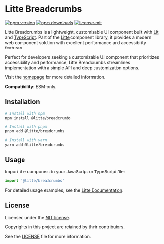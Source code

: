 # Litte Breadcrumbs

[![npm version](https://img.shields.io/npm/v/@litte/breadcrumbs)](https://www.npmjs.com/package/@litte/breadcrumbs)
[![npm downloads](https://img.shields.io/npm/dm/@litte/breadcrumbs)](https://www.npmjs.com/package/@litte/breadcrumbs)
[![license-mit](https://img.shields.io/badge/License-MIT-greens.svg)][license-mit]

Litte Breadcrumbs is a lightweight, customizable UI component built with [Lit][lit]
and [TypeScript][typescript]. Part of the [Litte][litte-homepage] component library,
it provides a modern web component solution with excellent performance and
accessibility features.

Perfect for developers seeking a customizable UI component that prioritizes accessibility and performance,
Litte Breadcrumbs streamlines implementation with a simple API and deep customization options.

Visit the [homepage][litte-homepage] for more detailed information.

**Compatibility**: ESM-only.

## Installation

```sh
# Install with npm
npm install @litte/breadcrumbs

# Install with pnpm
pnpm add @litte/breadcrumbs

# Install with yarn
yarn add @litte/breadcrumbs
```

## Usage

Import the component in your JavaScript or TypeScript file:

```ts
import '@litte/breadcrumbs'
```

For detailed usage examples, see the [Litte Documentation](https://litte.dev/docs).

## License

Licensed under the [MIT license][license-mit].

Copyrights in this project are retained by their contributors.

See the [LICENSE][license-mit] file for more information.

[litte-homepage]: https://litte.dev
[license-mit]: https://github.com/riipandi/litte/blob/main/LICENSE
[typescript]: https://www.typescriptlang.org
[lit]: https://lit.dev
